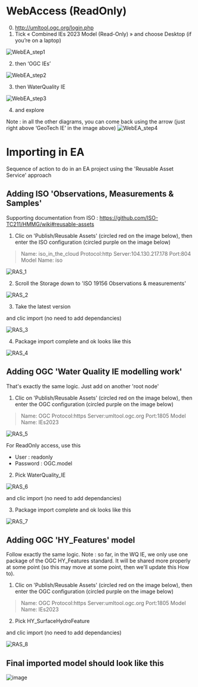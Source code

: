 # WebAccess (ReadOnly)

0. http://umltool.ogc.org/login.php
1. Tick  « Combined IEs 2023 Model (Read-Only) » and choose Desktop (if you’re on a laptop)

![WebEA_step1](./IMG/WebEA_step1.png)

2. then ‘OGC IEs’

![WebEA_step2](./IMG/WebEA_step2.png)

3. then WaterQuality IE

![WebEA_step3](./IMG/WebEA_step3.png)

4. and explore

Note : in all the other diagrams, you can come back using the arrow (just right above ‘GeoTech IE’ in the image above)
![WebEA_step4](./IMG/WebEA_step4.png)


# Importing in EA

Sequence of action to do in an EA project using the 'Reusable Asset Service' approach
## Adding ISO 'Observations, Measurements & Samples'

Supporting documentation from ISO : <https://github.com/ISO-TC211/HMMG/wiki#reusable-assets>

1. Clic on 'Publish/Reusable Assets' (circled red on the image below), then enter the ISO configuration (circled purple on the image below)
> Name: iso_in_the_cloud 
> Protocol:http 
> Server:104.130.217.178 
> Port:804 
> Model Name: iso

![RAS_1](./IMG/RAS_1.PNG)

2. Scroll the Storage down to 'ISO 19156 Observations & measurements'

![RAS_2](./IMG/RAS_2.PNG)

3. Take the latest version

and clic import (no need to add dependancies)

![RAS_3](./IMG/RAS_3.PNG)

4. Package import complete and ok looks like this

![RAS_4](./IMG/RAS_4.PNG)

## Adding OGC  'Water Quality IE modelling work'

That's exactly the same logic.
Just add on another 'root node'

1. Clic on 'Publish/Reusable Assets' (circled red on the image below), then enter the OGC  configuration (circled purple on the image below)
> Name: OGC
> Protocol:https 
> Server:umltool.ogc.org
> Port:1805 
> Model Name: IEs2023

![RAS_5](./IMG/RAS_5.PNG)

For ReadOnly access, use this
- User : readonly
- Password : OGC.model

2. Pick WaterQuality_IE

![RAS_6](./IMG/RAS_6.PNG)

and clic import (no need to add dependancies)

3. Package import complete and ok looks like this

![RAS_7](./IMG/RAS_7.PNG)

## Adding OGC 'HY_Features' model

Follow exactly the same logic.
Note : so far, in the WQ IE, we only use one package of the OGC HY_Features standard. It will be shared more properly at some point (so this may move at some point, then we'll update this How to).

1. Clic on 'Publish/Reusable Assets' (circled red on the image below), then enter the OGC  configuration (circled purple on the image below)
> Name: OGC
> Protocol:https 
> Server:umltool.ogc.org
> Port:1805 
> Model Name: IEs2023

2. Pick HY_SurfaceHydroFeature

and clic import (no need to add dependancies)

![RAS_8](./IMG/RAS_8.PNG)



## Final imported model should look like this

![image](https://user-images.githubusercontent.com/16756304/218700843-4de3c2ac-882e-4009-b579-e475fd8ab77d.png)
